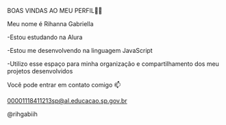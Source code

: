 BOAS VINDAS AO MEU PERFIL💙💙

Meu nome é Rihanna Gabriella

-Estou estudando na Alura

-Estou me desenvolvendo na linguagem JavaScript

-Utilizo esse espaço para minha organização e compartilhamento dos meu projetos desenvolvidos

Você pode entrar em contato comigo 📫

00001118411213sp@al.educacao.sp.gov.br

@rihgabiih



<!--
**rihgabiih/rihgabiih** is a ✨ _special_ ✨ repository because its `README.md` (this file) appears on your GitHub profile.

Here are some ideas to get you started:

- 🔭 I’m currently working on ...
- 🌱 I’m currently learning ...
- 👯 I’m looking to collaborate on ...
- 🤔 I’m looking for help with ...
- 💬 Ask me about ...
- 📫 How to reach me: ...
- 😄 Pronouns: ...
- ⚡ Fun fact: ...
-->
